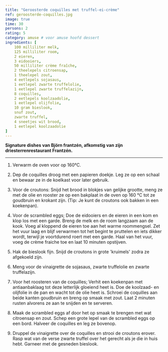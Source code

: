 ```yaml
---
title: "Geroosterde coquilles met truffel-ei-crème"
ref: geroosterde-coquilles.jpg
image: true
time: 30
persons: 2
rating: 5
category: amuse # voor amuse hoofd dessert
ingredients: [
	100 milliliter melk,
	125 milliliter room,
	2 eieren,
	3 eidooiers,
	50 milliliter crème fraîche,
	2 theelepels citroensap,
	1 theelepel zout,
	4 eetlepels sojasaus,
	1 eetlepel zwarte truffelolie,
	1 eetlepel zwarte truffelazijn,
	8 coquilles,
	2 eetlepels koolzaadolie,
	1 eetlepel olijfolie,
	10 gram bieslook,
	snuf zout,
	zwarte truffel,
	4 sneetjes wit brood,
	1 eetlepel koolzaadolie
]
---
```


**Signature dishes van Björn frantzén, afkomstig van zijn driesterrenrestaurant Frantzén.**

---

1. Verwarm de oven voor op 160°C.

2. Dep de coquilles droog met een papieren doekje. Leg ze op een schaal en bewaar ze in de koelkast voor later gebruik.

3. Voor de croutons: Snijd het brood in blokjes van gelijke grootte, meng ze met de olie en rooster ze op een bakplaat in de oven op 160 °C tot ze goudbruin en krokant zijn. (Tip: Je kunt de croutons ook bakken in een koekenpan).

4. Voor de scrambled eggs; Doe de eidooiers en de eieren in een kom en klop los met een garde. Breng de melk en de room langzaam aan de kook. Voeg al kloppend de eieren toe aan het warme roommengsel. Zet het vuur laag en blijf verwarmen tot het begint te pruttelen en iets dikker wordt, terwijl je voortdurend roert met een garde. Haal van het vuur, voeg de crème fraiche toe en laat 10 minuten opstijven.

5. Hak de bieslook fijn. Snijd de croutons in grote 'kruimels' zodra ze afgekoeld zijn.

6. Meng voor de vinaigrette de sojasaus, zwarte truffelolie en zwarte truffelazijn.

7. Voor het roosteren van de coquilles; Verhit een koekenpan met antiaanbaklaag tot deze letterlijk gloeiend heet is. Doe de koolzaad- en olijfolie in de pan en wacht tot de olie heet is. Schroei de coquilles aan beide kanten goudbruin en breng op smaak met zout. Laat 2 minuten rusten alvorens ze aan te snijden en te serveren.

8. Maak de scrambled eggs af door het op smaak te brengen met wat citroensap en zout. Schep een grote lepel van de scrambled eggs op een bord. Halveer de coquilles en leg ze bovenop.

9. Druppel de vinaigrette over de coquilles en strooi de croutons erover. Rasp wat van de verse zwarte truffel over het gerecht als je die in huis hebt. Garneer met de gesneden bieslook.